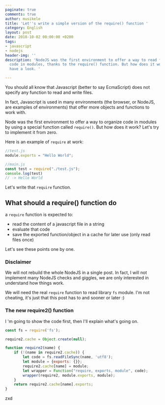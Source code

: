```yaml
---
paginate: true
comments: true
author: musikele
title: 'Let''s write a simple version of the require() function '
category: English
layout: post
date: 2018-10-02 00:00:00 +0200
tags:
- javascript
- nodejs
header-img: ''
description: 'NodeJS was the first environment to offer a way to read files and organize
  code in modules, thanks to the require() function. But how does it work? Let''s
  have a look. '

---
```

You should all know that Javascript (better to say EcmaScript) does not specify any function to read and write files. 

In fact, Javascript is used in many environments (the browser, or NodeJS, are examples of environments) that offer more objects and functions to work with. 

Node was the first environment to offer a way to organize code in modules by using a special function called `require()`. But how does it work? Let's try to implement it from zero.  

Here is an example of `require` at work: 

```javascript
//test.js
module.exports = "Hello World";
```

```javascript
//main.js
const test = require("./test.js"); 
console.log(test) 
// -> Hello World 
```

Let's write that `require` function.

## What should a require() function do

a `require` function is expected to: 

* read the content of a javascript file in a string 
* evaluate that code 
* save the exported function/object in a cache for later use (only read files once)  

Let's see these points one by one. 

### Disclaimer 

We will not rebuild the whole NodeJS in a single post. In fact, I will not implement many NodeJS checks and giggles, we are only interested in understand how things work. 

We will need the real `require` function to read library `fs` module. I'm not cheating, it's just that this post has to and sooner or later :) 

### The new require2() function 

I 'm going to show the code first, then I'll explain what's going on. 

```javascript
const fs = require('fs');

require2.cache = Object.create(null); 

function require2(name) {   
    if (!(name in require2.cache)) {     
        let code = fs.readFileSync(name, 'utf8');     
        let module = {exports: {}};
        require2.cache[name] = module;     
        let wrapper = Function("require, exports, module", code);     
        wrapper(require2, module.exports, module);   
    }
    return require2.cache[name].exports;
}
```

zxd